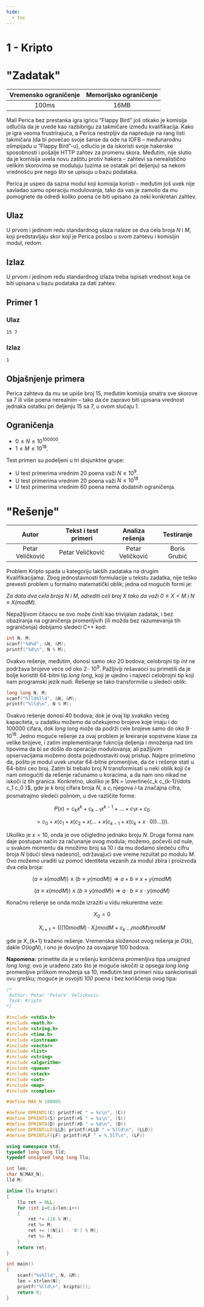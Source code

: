 ```yaml
---
hide:
  - toc
---
```


# 1 - Kripto

#  "Zadatak"

| Vremensko ograničenje | Memorijsko ograničenje |
|:-:|:-:|
| 100ms | 16MB |

Mali Perica bez prestanka igra igricu ”Flappy Bird” još otkako je komisija odlučila da je uvede kao razbibrigu za takmičare između kvalifikacija. Kako je igra veoma frustrirajuća, a Perica nestrpljiv da napreduje na rang listi takmičara (da bi povećao svoje šanse da ode na IOFB – međunarodnu olimpijadu u ”Flappy Bird”-u), odlučio je da iskoristi svoje hakerske sposobnosti i pošalje HTTP zahtev za promenu skora. Međutim, nije slutio da je komisija uvela novu zaštitu protiv hakera – zahtevi sa nerealistično velikim skorovima se moduluju (uzima se ostatak pri deljenju) sa nekom vrednošću pre nego što se upisuju u bazu podataka.

Perica je uspeo da sazna modul koji komisija koristi – međutim još uvek nije savladao samu operaciju modulovanja, tako da vas je zamolio da mu pomognete da odredi koliko poena će biti upisano za neki konkretan zahtev.

## Ulaz
U prvom i jedinom redu standardnog ulaza nalaze se dva cela broja $N$ i $M$, koji predstavljaju skor koji je Perica poslao u svom zahtevu i komisijin modul, redom.

## Izlaz
U prvom i jedinom redu standardnog izlaza treba ispisati vrednost koja će biti upisana u bazu podataka za dati zahtev.

## Primer 1
### Ulaz
```
15 7
```

### Izlaz
```
1
```

## Objašnjenje primera
Perica zahteva da mu se upiše broj $15$, međutim komisija smatra sve skorove sa $7$ ili više poena nerealnim – tako da će zapravo biti upisana vrednost jednaka ostatku pri deljenju $15$ sa $7$, u ovom slučaju $1$.

## Ograničenja

* $0 \leq N \leq 10^{100000}$.
* $1 \leq M \leq 10^{18}$.

Test primeri su podeljeni u tri disjunktne grupe:

* U test primerima vrednim $20$ poena važi $N \leq 10^9$.
* U test primerima vrednim $20$ poena važi $N \leq 10^{18}$.
* U test primerima vrednim $60$ poena nema dodatnih ograničenja.


#  "Rešenje"

| Autor | Tekst i test primeri | Analiza rеšenja | Testiranje |
|:-:|:-:|:-:|:-:|
| Petar Veličković | Petar Veličković | Petar Veličković | Boris Grubić |

Problem Kripto spada u kategoriju lakših zadataka na drugim Kvalifikacijama. Zbog jednostavnosti formulacije u tekstu zadatka, nije teško prevesti problem u formalno matematički oblik; jedna od mogućih formi je:

*Za data dva cela broja $N$ i $M$, odrediti celi broj $X$ tako da važi $0\leq X < M$ i $N\equiv X (mod M)$.*

Nepažljivom čitaocu se ovo može činiti kao trivijalan zadatak, i bez obaziranja na ograničenja promenljivih (ili možda bez razumevanja tih ograničenja) dobijamo sledeći C++ kod:

```cpp
int N, M;
scanf("%d%d", &N, &M);
printf("%d\n", N % M);
```

Ovakvo rešenje, međutim, donosi samo oko $20$ bodova; celobrojni tip *int* ne podržava brojeve veće od oko $2\cdot 10^9$. Pažljiviji rešavaoci su primetili da je bolje koristiti 64-bitni tip *long long*, koji je ujedno i najveći celobrojni tip koji nam programski jezik nudi. Rešenje se tako transformiše u sledeći oblik:

```cpp
long long N, M;
scanf("%lld%lld", &N, &M);
printf("%lld\n", N % M);
```

Ovakvo rešenje donosi $40$ bodova; dok je ovaj tip svakako većeg kapaciteta, u zadatku možemo da očekujemo brojeve koje imaju i do $100000$ cifara, dok *long long* može da podrži cele brojeve samo do oko $9\cdot 10^{18}$. Jedno moguće rešenje za ovaj problem je kreiranje sopstvene klase za velike brojeve, i zatim implementiranje fukncija deljenja i množenja nad tim tipovima da bi se došlo do operacije modulovanja; ali pažljivim opservacijama možemo dosta pojednostaviti ovaj pristup. Najpre primetimo da, pošto je modul uvek unutar 64-bitne promenljive, da će i rešenje stati u 64-bitni ceo broj. Zatim bi trebalo broj $N$ transformisati u neki oblik koji će nam omogućiti da rešenje računamo u koracima, a da nam ono nikad ne iskoči iz tih granica. Konkretno, ukoliko je $N = \overline{c_k c_{k-1}\ldots c_1 c_0 }$, gde je $k$ broj cifara broja $N$, a $c_i$ njegova $i$-ta značajna cifra, posmatrajmo sledeći polinom, u dve različite forme:

$$
P(x) = c_k x^k+c_{k-1} x^{k-1}+\ldots+c_1 x+c_0
$$

$$
= c_0+x(c_1+x(c_2+x(\ldots+x(c_{k-1}+x(c_k+x\cdot 0))\ldots))).
$$

Ukoliko je $x=10$, onda je ovo očigledno jednako broju $N$. Druga forma nam daje postupan način za računanje ovog modula; možemo, počevši od nule, u svakom momentu da množimo broj sa $10$ i da mu dodamo sledeću cifru broja $N$ (idući sleva nadesno), održavajući sve vreme rezultat po modulu $M$. Ovo možemo uraditi uz pomoć identiteta vezanih za modul zbira i proizvoda dva cela broja:

$$
(a\equiv x (mod M)) \land (b\equiv y (mod M)) \Rightarrow a+b \equiv x+y (mod M)
$$

$$
(a\equiv x (mod M)) \land (b\equiv y (mod M)) \Rightarrow a\cdot b \equiv x\cdot y (mod M)
$$

Konačno rešenje se onda može izraziti u vidu rekurentne veze:

$$
X_0 = 0
$$

$$
X_{i+1} = (((10 mod M)\cdot X_i) mod M+c_{k-i} mod M) mod M
$$

gde je X_{k+1} traženo rešenje. Vremenska složenost ovog rešenja je $O(k)$, dakle $O(log⁡ N)$, i ono je dovoljno za osvajanje $100$ bodova.

**Napomena:** primetite da je u rešenju korišćena promenljiva tipa *unsigned long long*; ovo je urađeno zato što je moguće iskočiti iz opsega *long long* promenljive prilikom množenja sa 10, međutim test primeri nisu sankcionisali ovu grešku; moguće je osvojiti *100* poena i bez korišćenja ovog tipa:

``` cpp title="01_kripto.cpp" linenums="1"
/*
 Author: Petar 'PetarV' Velickovic
 Task: Kripto
*/

#include <stdio.h>
#include <math.h>
#include <string.h>
#include <time.h>
#include <iostream>
#include <vector>
#include <list>
#include <string>
#include <algorithm>
#include <queue>
#include <stack>
#include <set>
#include <map>
#include <complex>

#define MAX_N 100005

#define DPRINTC(C) printf(#C " = %c\n", (C))
#define DPRINTS(S) printf(#S " = %s\n", (S))
#define DPRINTD(D) printf(#D " = %d\n", (D))
#define DPRINTLLD(LLD) printf(#LLD " = %lld\n", (LLD))
#define DPRINTLF(LF) printf(#LF " = %.5lf\n", (LF))

using namespace std;
typedef long long lld;
typedef unsigned long long llu;

int len;
char N[MAX_N];
lld M;

inline llu kripto()
{
    llu ret = 0LL;
    for (int i=0;i<len;i++)
    {
        ret *= (10 % M);
        ret %= M;
        ret += ((N[i] - '0') % M);
        ret %= M;
    }
    return ret;
}

int main()
{
    scanf("%s%lld", N, &M);
    len = strlen(N);
    printf("%lld\n", kripto());
    return 0;
}
```
